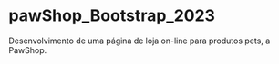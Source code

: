 # pawShop_Bootstrap_2023
 Desenvolvimento de uma página de loja on-line para produtos pets, a PawShop. 
